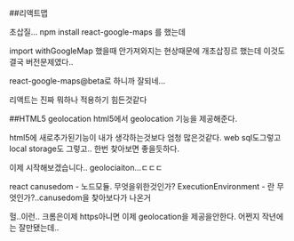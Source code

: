 ##리액트맵

초삽질...
npm install react-google-maps 를 했는데

import withGoogleMap 했을때 안가져와지는 현상때문에
개초삽징르 했는데
이것도 결국 버전문제였다..


react-google-maps@beta로 하니까 잘되네...


리액트는 진짜 뭐하나 적용하기 힘든것같다



##HTML5 geolocation
html5에서 geolocation 기능을 제공해준다.

html5에 새로추가된기능이 내가 생각하는것보다 엄청 많은것같다.
web sql도그렇고 local storage도 그렇고..
한번 찾아보면 좋을듯하다.

이제 시작해보겠습니다.. geolociaiton...ㄷㄷㄷ


react canusedom - 노드모듈. 무엇을위한것인가?
ExecutionEnvironment - 란 무엇인가?..canusedom을 찾아보다가 나온거

헐..이런.. 크롬은이제 https아니면 이제 geolocation을 제공을안한다.
어쩐지 작년에는 잘만됐는데..   

